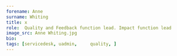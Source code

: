 ```yaml
---
forename: Anne
surname: Whiting
title: x
role:  Quality and Feedback function lead. Impact function lead 
image_src: Anne Whiting.jpg
bio: 
tags: [servicedesk, uadmin,     quality, ] 
---
```

